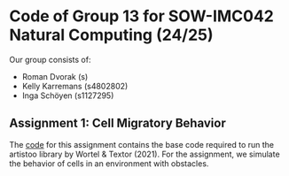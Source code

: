 # Code of Group 13 for SOW-IMC042 Natural Computing (24/25)

Our group consists of:
* Roman Dvorak (s)
* Kelly Karremans (s4802802)
* Inga Schöyen (s1127295)

## Assignment 1: Cell Migratory Behavior

The [code](/ass1) for this assignment contains the base code required to run the artistoo library by Wortel & Textor (2021).
For the assignment, we simulate the behavior of cells in an environment with obstacles.

